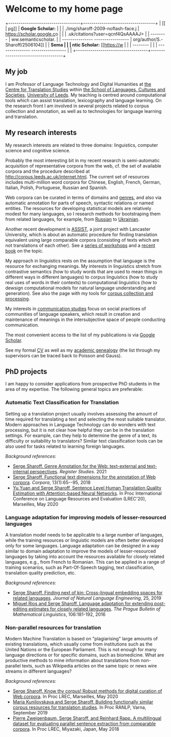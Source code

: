 # Welcome to my home page

+-----------------------------------+-----------------------------------+
| \[\[                              | pg\]\] \| **Google Scholar:** \|  |
| ./img/sharoff-2009-noflash-face.j | <https://scholar.google.c>o       |
|                                   | .uk/citations?user=qcnf4QsAAAAJ\> |
|   --------                        | ww.semanticscholar.               |
| --------------- ----------------- | org/author/S.-Sharoff/2506104\]\] |
|   **Sema                          |                                   |
| ntic Scholar:**   \[\[<https://w> |                                   |
|   --------                        |                                   |
| --------------- ----------------- |                                   |
+-----------------------------------+-----------------------------------+

## My job

I am Professor of Language Technology and Digital Humanities at [the
Centre for Translation Studies](http://www.leeds.ac.uk/cts/) within [the
School of Languages, Cultures and
Societies](http://www.leeds.ac.uk/lcs), [University of
Leeds](http://www.leeds.ac.uk). My teaching is centred around
computational tools which can assist translation, lexicography and
language learning. On the research front I am involved in several
projects related to corpus collection and annotation, as well as to
technologies for language learning and translation.

## My research interests

My research interests are related to three domains: linguistics,
computer science and cognitive science.

Probably the most interesting bit in my recent research is
semi-automatic acquisition of representative corpora from the web, cf.
the set of available corpora and the procedure described at
<http://corpus.leeds.ac.uk/internet.html>. The current set of resources
includes multi-million word corpora for Chinese, English, French,
German, Italian, Polish, Portuguese, Russian and Spanish.

Web corpora can be curated in terms of domains and [genres](webgenres/),
and also via automatic annotation for parts of speech, syntactic
relations or named entities. The resources for developing statistical
models are relatively modest for many languages, so I research methods
for bootstraping them from related languages, for example, from
[Russian](publications/2011-dialog-sharoff-nivre.pdf) to
[Ukrainian](publications/2016-HyTra.pdf).

Another recent development is
[ASSIST](http://ucrel.lancs.ac.uk/projects/assist/), a joint project
with Lancaster University, which is about an automatic procedure for
finding translation equivalent using large comparable corpora
(consisting of texts which are not translations of each other). See a
[series of workshops](https://comparable.limsi.fr/) and a [recent
book](http://www.springer.com/cda/content/document/cda_downloaddocument/9783642201271-c1.pdfSGWID=0-0-45-1442068-p174109864)
on the topic.

My approach in linguistics rests on the assumption that language is the
resource for exchanging meanings. My interests in linguistics stretch
from contrastive semantics (how to study words that are used to mean
things in different ways in different languages) to corpus linguistics
(how to study real uses of words in their contexts) to computational
linguistics (how to dewsign computational models for natural language
understanding and generation). See also the page with my tools for
[corpus collection and
processing](http://corpus.leeds.ac.uk/internet.html).

My interests in [communication studies](communication.html) focus on
social practices of communities of language speakers, which result in
creation and maintenance of meanings in the intersubjective space of
people conducting communication.

The most convenient access to the list of my publications is via [Google
Scholar](https://scholar.google.co.uk/citations?user=qcnf4QsAAAAJ).

See my formal [CV](cv-formal.pdf) as well as my [academic
genealogy](lineage.html) (the list through my supervisors can be traced
back to Poisson and Gauss).

## PhD projects

I am happy to consider applications from prospective PhD students in the
area of my expertise. The following general topics are preferable:

### Automatic Text Classification for Translation

Setting up a translation project usually involves assessing the amount
of time required for translating a text and selecting the most suitable
translator. Modern approaches in Language Technology can do wonders with
text processing, but it is not clear how helpful they can be in the
translation settings. For example, can they help to determine the genre
of a text, its difficulty or suitability to translators? Similar text
classification tools can be also used for tasks related to learning
foreign languages.

*Background references*:

-   [Serge Sharoff. Genre Annotation for the Web: text-external and
    text-internal perspectives](publications/2021-register.pdf).
    *Register Studies*. 2021
-   [Serge Sharoff. Functional text dimensions for the annotation of Web
    corpora](publications/2018-ftd.pdf). *Corpora*, 13(1):65--95, 2018
-   [Yu Yuan and Serge Sharoff, Sentence Level Human Translation Quality
    Estimation with Attention-based Neural
    Networks](publications/2020-LREC-htqe.pdf). In Proc International
    Conference on Language Resources and Evaluation (LREC\'20),
    Marseilles, May 2020

### Language adaptation for improving models of lesser-resourced languages

A translation model needs to be applicable to a large number of
languages, while the training resources or linguistic models are often
better developed only for some languages. Language adaptation can be
designed in a way similar to domain adaptation to improve the models of
lesser-resourced languages by taking into account the resources
available for closely related languages, e.g., from French to Romanian.
This can be applied in a range of training scenarios, such as
Part-Of-Speech tagging, text classification, translation quality
prediction, etc.

*Background references:*

-   [Serge Sharoff. Finding next of kin: Cross-lingual embedding spaces
    for related languages](publications/2019-jnle.pdf). *Journal of
    Natural Language Engineering*, 25, 2019
-   [Miguel Rios and Serge Sharoff. Language adaptation for extending
    post-editing estimates for closely related
    languages](publications/2016-pbml.pdf). *The Prague Bulletin of
    Mathematical Linguistics*, 106:181-192, 2016

### Non-parallel resources for translation

Modern Machine Translation is based on \"plagiarising\" large amounts of
existing translations, which usually come from institutions such as the
United Nations or the European Parliament. This is not enough for many
language directions or for specific domains, such as biomedicine. What
are productive methods to mine information about translations from
non-parallel texts, such as Wikipedia articles on the same topic or news
wire streams in different languages?

*Background references:*

-   [Serge Sharoff. Know thy corpus! Robust methods for digital curation
    of Web corpora](publications/2020-LREC-anatomy.pdf). In Proc LREC,
    Marseilles, May 2020
-   [Maria Kunilovskaya and Serge Sharoff. Building functionally similar
    corpus resources for translation
    studies](publications/2019-RANLP.pdf). In Proc RANLP, Varna,
    September 2019
-   [Pierre Zweigenbaum, Serge Sharoff, and Reinhard Rapp. A
    multilingual dataset for evaluating parallel sentence extraction
    from comparable corpora](publications/2018-lrec-bucc.pdf). In Proc
    LREC, Miyazaki, Japan, May 2018
